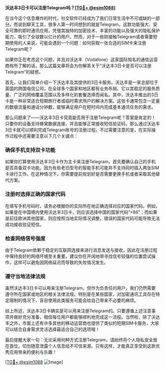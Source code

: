 **沃达丰3日卡可以注册Telegram吗？[[TG💪+ @esim1088](https://t.me/s/esim1088)]**

在当今这个信息爆炸的时代，社交软件已经成为了我们日常生活中不可或缺的一部分。而说到聊天工具，很多人第一时间想到的就是Telegram。这款功能强大、安全可靠的即时通讯应用，凭借其独特的加密技术、丰富的功能以及强大的隐私保护能力，吸引了全球数以亿计的用户。然而，对于一些刚接触Telegram或者需要短期使用的人来说，可能会遇到一个问题：如何获取一张合适的SIM卡来注册Telegram呢？

如果你正在考虑这个问题，并且对沃达丰（Vodafone）这家国际知名的通信运营商有所了解的话，那么这篇文章将会为你解答关于“沃达丰3日卡是否可以注册Telegram”的疑惑。

首先，让我们简单介绍一下沃达丰及其提供的3日卡服务。沃达丰是一家总部位于英国的跨国电信公司，在全球多个国家和地区都有业务布局。它以其稳定的服务质量、广泛的网络覆盖范围以及多样化的套餐选择而闻名。其中，沃达丰推出的3日卡是一种非常适合短期旅行者或临时需求用户的解决方案。这张卡通常包含一定量的数据流量和通话分钟数，能够满足用户在短时间内完成基本通讯任务的需求。

那么问题来了——沃达丰3日卡究竟能否用于注册Telegram呢？答案是肯定的！只要你的设备支持蜂窝数据连接，并且能够正常接收短信验证码，那么通过沃达丰3日卡就可以顺利完成Telegram账号的注册过程。不过需要注意的是，在实际操作过程中还需要注意以下几个关键点：

### 确保手机支持双卡功能

如果你打算使用沃达丰3日卡作为主卡来注册Telegram，首先要确认自己的手机是否具备双卡功能。因为有些老旧型号的智能手机可能并不支持同时插入两张SIM卡进行工作。在这种情况下，你需要提前规划好是否需要更换手机或者采取其他替代方案。

### 注册时选择正确的国家代码

在填写手机号码时，请务必根据你的实际所在地正确选择对应的国家代码。例如，如果是在中国境内使用沃达丰3日卡，则应该选择中国的国家代码“+86”；而如果是前往欧洲其他国家，则应按照当地实际情况调整。错误的国家代码可能导致无法成功接收验证短信。

### 检查网络信号强度

由于Telegram依赖于稳定的互联网连接来进行消息发送与接收，因此在注册过程中保持良好的网络环境至关重要。建议你在开阔地带寻找信号较强的位置尝试操作，这样可以避免因网络延迟而导致的失败情况发生。

### 遵守当地法律法规

虽然沃达丰3日卡可以用来注册Telegram，但作为负责任的用户，我们仍然需要遵守所在国家或地区的相关法律法规。特别是在某些国家，对加密通讯工具存在特定限制的情况下，盲目使用此类服务可能会给自己带来不必要的麻烦。

综上所述，沃达丰3日卡确实是可以用来注册Telegram的。只要遵循上述注意事项并做好充分准备，相信每位用户都能够顺利地完成这一流程。当然啦，除了沃达丰之外，市面上还有许多其他的移动运营商也提供了类似的短期SIM卡服务，大家可以结合自身需求灵活选择最适合自己的选项哦！

最后提醒大家一句：无论采用何种方式注册Telegram，请始终将个人隐私安全放在首位，切勿随意泄露个人信息给不可信来源。只有这样，才能真正享受到这款优秀应用带来的便利与乐趣！

[[TG💪+ @esim1088](https://t.me/s/esim1088) ![Image](https://i.postimg.cc/4NQfJmqS/Snipaste-2025-05-13-00-14-12.png)]